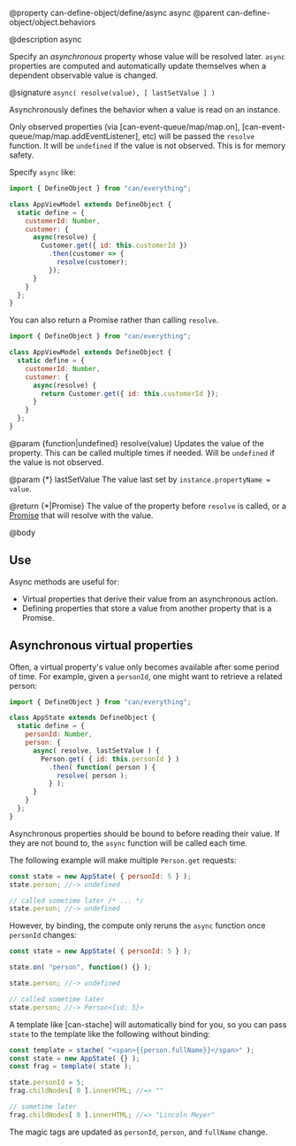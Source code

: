 @property can-define-object/define/async async
@parent can-define-object/object.behaviors

@description async

Specify an *asynchronous* property whose value will be resolved later. `async`
properties are computed and automatically update themselves when a dependent
observable value is changed.

@signature `async( resolve(value), [ lastSetValue ] )`

  Asynchronously defines the behavior when a value is read on an instance.

  Only observed properties (via [can-event-queue/map/map.on], [can-event-queue/map/map.addEventListener], etc) will be passed the `resolve` function.  It will be `undefined` if the value is not observed. This is for memory safety.

  Specify `async` like:

  ```js
  import { DefineObject } from "can/everything";

  class AppViewModel extends DefineObject {
    static define = {
      customerId: Number,
      customer: {
        async(resolve) {
          Customer.get({ id: this.customerId })
            .then(customer => {
              resolve(customer);
            });
        }
      }
    };
  }
  ```

  You can also return a Promise rather than calling `resolve`.

  ```js
  import { DefineObject } from "can/everything";

  class AppViewModel extends DefineObject {
    static define = {
      customerId: Number,
      customer: {
        async(resolve) {
          return Customer.get({ id: this.customerId });
        }
      }
    };
  }
  ```

  @param {function|undefined} resolve(value) Updates the value of the property. This can be called
  multiple times if needed. Will be `undefined` if the value is not observed.

  @param {*} lastSetValue The value last set by `instance.propertyName = value`.

  @return {*|Promise} The value of the property before `resolve` is called, or a [Promise](https://developer.mozilla.org/en-US/docs/Web/JavaScript/Reference/Global_Objects/Promise) that will resolve with the value.

@body

## Use

Async methods are useful for:

- Virtual properties that derive their value from an asynchronous action.
- Defining properties that store a value from another property that is a Promise.

## Asynchronous virtual properties

Often, a virtual property's value only becomes available after some period of time.  For example,
given a `personId`, one might want to retrieve a related person:

```js
import { DefineObject } from "can/everything";

class AppState extends DefineObject {
  static define = {
    personId: Number,
    person: {
      async( resolve, lastSetValue ) {
        Person.get( { id: this.personId } )
          .then( function( person ) {
            resolve( person );
          } );
      }
    }
  };
}
```

Asynchronous properties should be bound to before reading their value.  If
they are not bound to, the `async` function will be called each time.

The following example will make multiple `Person.get` requests:

```js
const state = new AppState( { personId: 5 } );
state.person; //-> undefined

// called sometime later /* ... */
state.person; //-> undefined
```

However, by binding, the compute only reruns the `async` function once `personId` changes:

```js
const state = new AppState( { personId: 5 } );

state.on( "person", function() {} );

state.person; //-> undefined

// called sometime later
state.person; //-> Person<{id: 5}>
```

A template like [can-stache] will automatically bind for you, so you can pass
`state` to the template like the following without binding:

```js
const template = stache( "<span>{{person.fullName}}</span>" );
const state = new AppState( {} );
const frag = template( state );

state.personId = 5;
frag.childNodes[ 0 ].innerHTML; //=> ""

// sometime later
frag.childNodes[ 0 ].innerHTML; //=> "Lincoln Meyer"
```

The magic tags are updated as `personId`, `person`, and `fullName` change.
